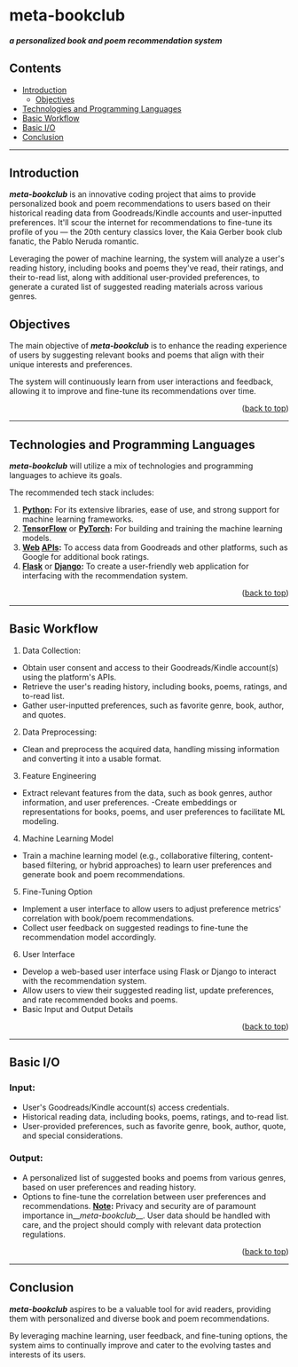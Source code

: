 <a name="readme-top"></a>

# meta-bookclub

#### *a personalized book and poem recommendation system*

## Contents
- [Introduction](#Introduction)
   - [Objectives](#Objectives)
- [Technologies and Programming Languages](#TechnologiesandProgrammingLanguages)
- [Basic Workflow](#BasicWorkflow)
- [Basic I/O](#BasicIO)
- [Conclusion](#Conclusion)

----------------

<a name="Introduction"></a>
## Introduction

__*meta-bookclub*__ is an innovative coding project that aims to provide personalized book and poem recommendations to users based on their historical reading data from Goodreads/Kindle accounts and user-inputted preferences. It'll scour the internet for recommendations to fine-tune its profile of you &mdash; the 20th century classics lover, the Kaia Gerber book club fanatic, the Pablo Neruda romantic. 



Leveraging the power of machine learning, the system will analyze a user's reading history, including books and poems they've read, their ratings, and their to-read list, along with additional user-provided preferences, to generate a curated list of suggested reading materials across various genres.


## Objectives
The main objective of __*meta-bookclub*__ is to enhance the reading experience of users by suggesting relevant books and poems that align with their unique interests and preferences. 

The system will continuously learn from user interactions and feedback, allowing it to improve and fine-tune its recommendations over time.

<p align="right">(<a href="#readme-top">back to top</a>)</p>

----------------

<a name="TechnologiesandProgrammingLanguages"></a>
## Technologies and Programming Languages
__*meta-bookclub*__ will utilize a mix of technologies and programming languages to achieve its goals. 

The recommended tech stack includes:
1. <ins>**Python</ins>:** For its extensive libraries, ease of use, and strong support for machine learning frameworks.
2. <ins>**TensorFlow**</ins> or <ins>**PyTorch</ins>:** For building and training the machine learning models.
3. <ins>**Web</ins> <ins>APIs</ins>:** To access data from Goodreads and other platforms, such as Google for additional book ratings.
4. <ins>**Flask**</ins> or <ins>**Django</ins>:** To create a user-friendly web application for interfacing with the recommendation system.

<p align="right">(<a href="#readme-top">back to top</a>)</p>

----------------

## Basic Workflow
<a name="BasicWorkflow"></a>
1. Data Collection:
   
- Obtain user consent and access to their Goodreads/Kindle account(s) using the platform's APIs.
- Retrieve the user's reading history, including books, poems, ratings, and to-read list.
- Gather user-inputted preferences, such as favorite genre, book, author, and quotes.
2. Data Preprocessing:
  
- Clean and preprocess the acquired data, handling missing information and converting it into a usable format.
3. Feature Engineering
  
- Extract relevant features from the data, such as book genres, author information, and user preferences.
-Create embeddings or representations for books, poems, and user preferences to facilitate ML modeling.
4. Machine Learning Model
  
- Train a machine learning model (e.g., collaborative filtering, content-based filtering, or hybrid approaches) to learn user preferences and generate book and poem recommendations.
5. Fine-Tuning Option

- Implement a user interface to allow users to adjust preference metrics' correlation with book/poem recommendations.
- Collect user feedback on suggested readings to fine-tune the recommendation model accordingly.
6. User Interface

- Develop a web-based user interface using Flask or Django to interact with the recommendation system.
- Allow users to view their suggested reading list, update preferences, and rate recommended books and poems.
- Basic Input and Output Details

<p align="right">(<a href="#readme-top">back to top</a>)</p>

----------------

## Basic I/O
<a name="BasicIO"></a>

### Input:
- User's Goodreads/Kindle account(s) access credentials.
- Historical reading data, including books, poems, ratings, and to-read list.
- User-provided preferences, such as favorite genre, book, author, quote, and special considerations.

### Output:
- A personalized list of suggested books and poems from various genres, based on user preferences and reading history.
- Options to fine-tune the correlation between user preferences and recommendations.
<ins>__Note</ins>:__ Privacy and security are of paramount importance in__*meta-bookclub*__. User data should be handled with care, and the project should comply with relevant data protection regulations.

<p align="right">(<a href="#readme-top">back to top</a>)</p>

----------------

## Conclusion
__*meta-bookclub*__ aspires to be a valuable tool for avid readers, providing them with personalized and diverse book and poem recommendations. 

By leveraging machine learning, user feedback, and fine-tuning options, the system aims to continually improve and cater to the evolving tastes and interests of its users.
